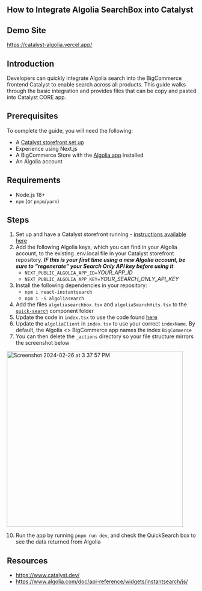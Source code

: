 ## How to Integrate Algolia SearchBox into Catalyst

## **Demo Site**
https://catalyst-algolia.vercel.app/


## **Introduction**

Developers can quickly integrate Algolia search into the BigCommerce frontend Catalyst to enable search across all products.
This guide walks through the basic integration and provides files that can be copy and pasted into Catalyst CORE app.


## **Prerequisites**
To complete the guide, you will need the following:
* A [Catalyst storefront set up](https://github.com/bigcommerce/catalyst)
* Experience using Next.js
* A BigCommerce Store with the [Algolia app](https://www.bigcommerce.com/apps/algolia-search-discovery/) installed
* An Algolia account


## Requirements
- Node.js 18+
- `npm` (or `pnpm`/`yarn`)

## **Steps**
1. Set up and have a Catalyst storefront running - [instructions available here](https://github.com/bigcommerce/catalyst)
2. Add the following Algolia keys, which you can find in your Algolia account, to the existing .env.local file in your Catalyst storefront repository. **_IF this is your first time using a new Algolia account, be sure to “regenerate” your Search Only API key before using it_**:
   * `NEXT_PUBLIC_ALGOLIA_APP_ID=`*YOUR_APP_ID*
   * `NEXT_PUBLIC_ALGOLIA_APP_KEY=`*YOUR_SEARCH_ONLY_API_KEY*
4. Install the following dependencies in your repository:
   * `npm i react-instantsearch`
   * `npm i -S algoliasearch`
6. Add the files `algoliasearchbox.tsx` and `algoliaSearchHits.tsx` to the [`quick-search`](https://github.com/gje4/catalyst-algolia/tree/main/components/quick-search) component folder
7. Update the code in `index.tsx` to use the code found [here](https://github.com/gje4/catalyst-algolia/blob/main/components/quick-search/index.tsx)
8. Update the `algoliaClient` in `index.tsx` to use your correct `indexName`.  By default, the Algolia <> BigCommerce app names the index `BigCommerce`
9. You can then delete the `_actions` directory so your file structure mirrors the screenshot below
<img width="468" alt="Screenshot 2024-02-26 at 3 37 57 PM" src="https://github.com/gje4/catalyst-algolia-guide/assets/2981963/c923dab5-5009-4983-91fa-1a3e76f294df">

 
10. Run the app by running `pnpm run dev`, and check the QuickSearch box to see the data returned from Algolia


## Resources
* https://www.catalyst.dev/
* https://www.algolia.com/doc/api-reference/widgets/instantsearch/js/

